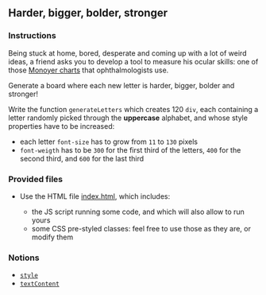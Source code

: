 ## Harder, bigger, bolder, stronger

### Instructions

Being stuck at home, bored, desperate and coming up with a lot of weird ideas, a friend asks you to develop a tool to measure his ocular skills: one of those [Monoyer charts](https://en.wikipedia.org/wiki/Monoyer_chart) that ophthalmologists use.

Generate a board where each new letter is harder, bigger, bolder and stronger!

Write the function `generateLetters` which creates 120 `div`, each containing a letter randomly picked through the **uppercase** alphabet, and whose style properties have to be increased:

- each letter `font-size` has to grow from `11` to `130` pixels
- `font-weigth` has to be `300` for the first third of the letters, `400` for the second third, and `600` for the last third

### Provided files

- Use the HTML file [index.html](/public/subjects/harder-bigger-bolder-stronger/index.html), which includes:

  - the JS script running some code, and which will also allow to run yours
  - some CSS pre-styled classes: feel free to use those as they are, or modify them

### Notions

- [`style`](https://developer.mozilla.org/en-US/docs/Web/API/ElementCSSInlineStyle/style)
- [`textContent`](https://developer.mozilla.org/en-US/docs/Web/API/Node/textContent)
